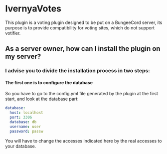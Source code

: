 # IvernyaVotes

This plugin is a voting plugin designed to be put on a BungeeCord server, its purpose is to provide compatibility for voting sites, which do not support votifier.

## As a server owner, how can I install the plugin on my server?

### I advise you to divide the installation process in two steps:

#### The first one is to configure the database
So you have to go to the config.yml file generated by the plugin at the first start, and look at the database part:
```yaml
database:
  host: localhost
  port: 3306
  database: db
  username: user 
  password: passw
```

You will have to change the accesses indicated here by the real accesses to your database.
